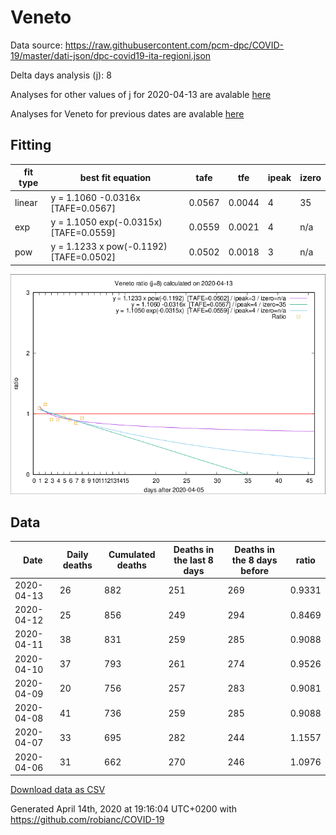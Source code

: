 # Veneto

Data source: https://raw.githubusercontent.com/pcm-dpc/COVID-19/master/dati-json/dpc-covid19-ita-regioni.json

Delta days analysis (j): 8

Analyses for other values of j for 2020-04-13 are avalable [here](../2020-04-13/README.md)

Analyses for Veneto for previous dates are avalable [here](../README.md)

## Fitting 
|fit type|best fit equation|tafe|tfe|ipeak|izero|
|-------|-----|--------|------|---|---|
|linear|y = 1.1060 -0.0316x  [TAFE=0.0567]|0.0567|0.0044|4|35|
|exp|y = 1.1050 exp(-0.0315x)  [TAFE=0.0559]|0.0559|0.0021|4|n/a|
|pow|y = 1.1233 x pow(-0.1192)  [TAFE=0.0502]|0.0502|0.0018|3|n/a|

![Plot](COVID-19_veneto_j8_2020-04-13.png)

## Data
|Date|Daily deaths|Cumulated deaths|Deaths in the last 8 days|Deaths in the 8 days before|ratio|
|----|----------|-----------|-------|--------------------|-----|
|2020-04-13|26|882|251|269|0.9331|
|2020-04-12|25|856|249|294|0.8469|
|2020-04-11|38|831|259|285|0.9088|
|2020-04-10|37|793|261|274|0.9526|
|2020-04-09|20|756|257|283|0.9081|
|2020-04-08|41|736|259|285|0.9088|
|2020-04-07|33|695|282|244|1.1557|
|2020-04-06|31|662|270|246|1.0976|

[Download data as CSV](COVID-19_veneto_j8_2020-04-13.csv)

Generated April 14th, 2020 at 19:16:04 UTC+0200 with https://github.com/robianc/COVID-19
